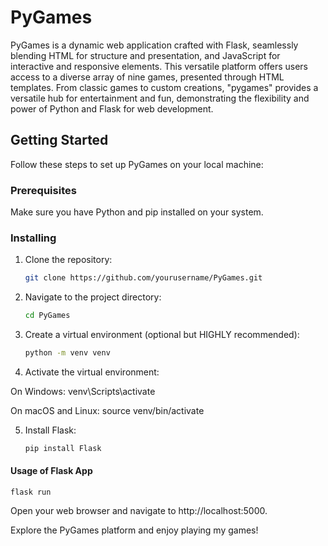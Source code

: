 # PyGames

PyGames is a dynamic web application crafted with Flask, seamlessly blending HTML for structure and presentation, and JavaScript for interactive and responsive elements. This versatile platform offers users access to a diverse array of nine games, presented through HTML templates. From classic games to custom creations, "pygames" provides a versatile hub for entertainment and fun, demonstrating the flexibility and power of Python and Flask for web development.

## Getting Started

Follow these steps to set up PyGames on your local machine:

### Prerequisites

Make sure you have Python and pip installed on your system.

### Installing

1. Clone the repository:

   ```bash
   git clone https://github.com/yourusername/PyGames.git

2. Navigate to the project directory:

    ```bash
    cd PyGames

3. Create a virtual environment (optional but HIGHLY recommended):

    ```bash
    python -m venv venv

4. Activate the virtual environment:

On Windows:
    venv\Scripts\activate

On macOS and Linux:
    source venv/bin/activate

5. Install Flask:

    ```bash
    pip install Flask

#### Usage of Flask App
    
    flask run

Open your web browser and navigate to http://localhost:5000.

Explore the PyGames platform and enjoy playing my games!